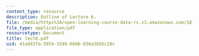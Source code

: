 ```yaml
---
content_type: resource
description: Outline of Lecture 6.
file: /media/https%3A/open-learning-course-data-rc.s3.amazonaws.com/18-413-error-correcting-codes-laboratory-spring-2004/41ad43fa58543246660bb36a3b5bc28c_lect6.pdf
file_type: application/pdf
resourcetype: Document
title: lect6.pdf
uid: 41ad43fa-5854-3246-660b-b36a3b5bc28c
---
```

